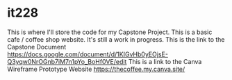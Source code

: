 # it228
This is where I'll store the code for my Capstone Project. This is a basic cafe / coffee shop website. It's still a work in progress.
This is the link to the Capstone Document https://docs.google.com/document/d/1KIGvHb0yEOjsE-Q3yqw0NrOGnb7iM7n1pYo_BoHf0VE/edit 
This is a link to the Canva Wireframe Prototype Website https://thecoffee.my.canva.site/ 
